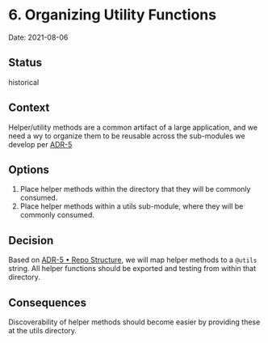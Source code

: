 # 6. Organizing Utility Functions

Date: 2021-08-06

## Status

historical

## Context

Helper/utility methods are a common artifact of a large application, and we need a wy to organize them to be reusable across the sub-modules we develop per [ADR-5](./0005-repo-structure.md)

## Options
1. Place helper methods within the directory that they will be commonly consumed.
2. Place helper methods within a utils sub-module, where they will be commonly consumed.

## Decision

Based on [ADR-5 • Repo Structure](./0005-repo-structure.md), we will map helper methods to a `@utils` string. All helper functions should be exported and testing from within that directory. 

## Consequences

Discoverability of helper methods should become easier by providing these at the utils directory. 